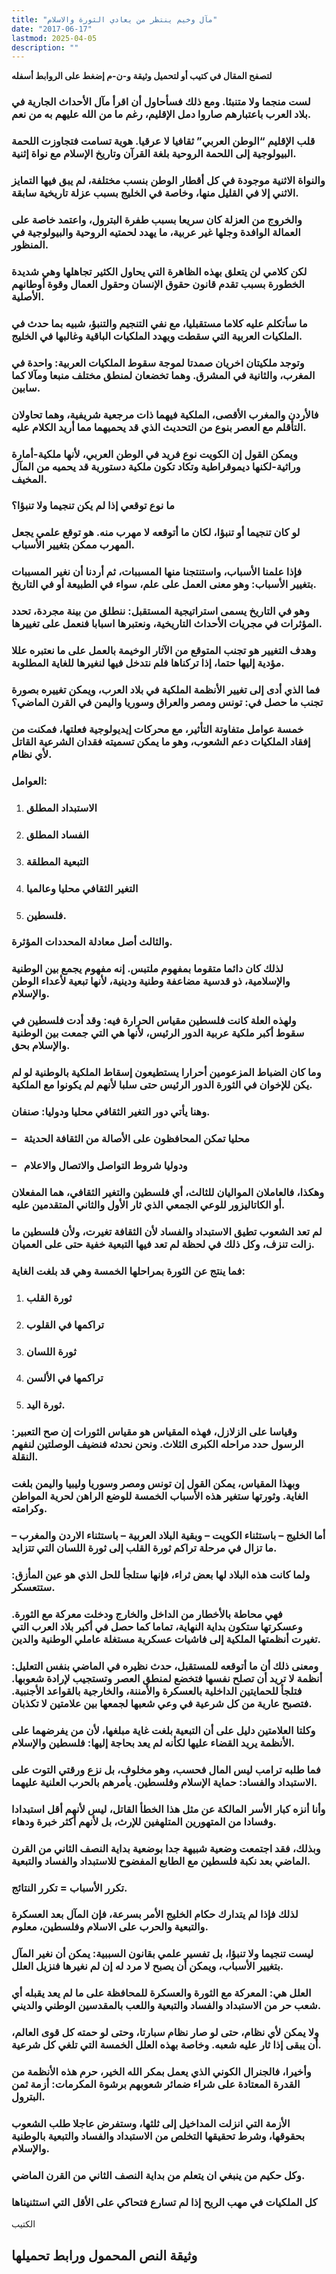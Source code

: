 ```yaml
---
title: "مآل وخيم ينتظر من يعادي الثورة والاسلام"
date: "2017-06-17"
lastmod: 2025-04-05
description: ""
---
```

**لتصفح المقال في كتيب أو لتحميل وثيقة و-ن-م إضغط على الروابط أسفله**

### لست منجما ولا متنبئا. ومع ذلك فسأحاول أن اقرأ مآل الأحداث الجارية في بلاد العرب باعتبارهم صاروا دمل الإقليم، رغم ما من الله عليهم به من نعم.

### قلب الإقليم “الوطن العربي” ثقافيا لا عرقيا. هوية تسامت فتجاوزت اللحمة البيولوجية إلى اللحمة الروحية بلغة القرآن وتاريخ الإسلام مع نواة إثنية.

### والنواة الاثنية موجودة في كل أقطار الوطن بنسب مختلفة، لم يبق فيها التمايز الاثني إلا في القليل منها، وخاصة في الخليج بسبب عزلة تاريخية سابقة.

### والخروج من العزلة كان سريعا بسبب طفرة البترول، واعتمد خاصة على العمالة الوافدة وجلها غير عربية، ما يهدد لحمتيه الروحية والبيولوجية في المنظور.

### لكن كلامي لن يتعلق بهذه الظاهرة التي يحاول الكثير تجاهلها وهي شديدة الخطورة بسبب تقدم قانون حقوق الإنسان وحقول العمال وقوة أوطانهم الأصلية.

### ما سأتكلم عليه كلاما مستقبليا، مع نفي التنجيم والتنبؤ، شبيه بما حدث في الملكيات العربية التي سقطت ويهدد الملكيات الباقية وغالبها في الخليج.

### وتوجد ملكيتان اخريان صمدتا لموجة سقوط الملكيات العربية: واحدة في المغرب، والثانية في المشرق. وهما تخضعان لمنطق مختلف منبعا ومآلا كما سابين.

### فالأردن والمغرب الأقصى، الملكية فيهما ذات مرجعية شريفية، وهما تحاولان التأقلم مع العصر بنوع من التحديث الذي قد يحميهما مما أريد الكلام عليه.

### ويمكن القول إن الكويت نوع فريد في الوطن العربي، لأنها ملكية-أمارة وراثية-لكنها ديموقراطية وتكاد تكون ملكية دستورية قد يحميه من المآل المخيف.

### ما نوع توقعي إذا لم يكن تنجيما ولا تنبؤا؟

### لو كان تنجيما أو تنبؤا، لكان ما أتوقعه لا مهرب منه. هو توقع علمي يجعل المهرب ممكن بتغيير الأسباب.

### فإذا علمنا الأسباب، واستنتجنا منها المسببات، ثم أردنا أن نغير المسببات بتغيير الأسباب: وهو معنى العمل على علم، سواء في الطبيعة أو في التاريخ.

### وهو في التاريخ يسمى استراتيجية المستقبل: ننطلق من بينة مجردة، تحدد المؤثرات في مجريات الأحداث التاريخية، ونعتبرها اسبابا فنعمل على تغييرها.

### وهدف التغيير هو تجنب المتوقع من الآثار الوخيمة بالعمل على ما نعتبره عللا مؤدية إليها حتما، إذا تركناها فلم نتدخل فيها لنغيرها للغاية المطلوبة.

### فما الذي أدى إلى تغيير الأنظمة الملكية في بلاد العرب، ويمكن تغييره بصورة تجنب ما حصل في: تونس ومصر والعراق وسوريا واليمن في القرن الماضي؟

### خمسة عوامل متفاوتة التأثير، مع محركات إيديولوجية فعلتها، فمكنت من إفقاد الملكيات دعم الشعوب، وهو ما يمكن تسميته فقدان الشرعية القاتل لأي نظام.

### العوامل:

1. ### الاستبداد المطلق
2. ### الفساد المطلق
3. ### التبعية المطلقة
4. ### التغير الثقافي محليا وعالميا
5. ### فلسطين.

### والثالث أصل معادلة المحددات المؤثرة.

### لذلك كان دائما متقوما بمفهوم ملتبس. إنه مفهوم يجمع بين الوطنية والإسلامية، ذو قدسية مضاعفة وطنية ودينية، لأنها تبعية لأعداء الوطن والإسلام.

### ولهذه العلة كانت فلسطين مقياس الحرارة فيه: وقد أدت فلسطين في سقوط أكبر ملكية عربية الدور الرئيس، لأنها هي التي جمعت بين الوطنية والإسلام بحق.

### وما كان الضباط المزعومين أحرارا يستطيعون إسقاط الملكية بالوطنية لو لم يكن للإخوان في الثورة الدور الرئيس حتى سلبا لأنهم لم يكونوا مع الملكية.

### وهنا يأتي دور التغير الثقافي محليا ودوليا: صنفان.

### –   محليا تمكن المحافظون على الأصالة من الثقافة الحديثة

### –   ودوليا شروط التواصل والاتصال والاعلام

### وهكذا، فالعاملان المواليان للثالث، أي فلسطين والتغير الثقافي، هما المفعلان أو الكاتاليزور للوعي الجمعي الذي ثار الأول والثاني المتقدمين عليه.

### لم تعد الشعوب تطيق الاستبداد والفساد لأن الثقافة تغيرت، ولأن فلسطين ما زالت تنزف، وكل ذلك في لحظة لم تعد فيها التبعية خفية حتى على العميان.

### فما ينتج عن الثورة بمراحلها الخمسة وهي قد بلغت الغاية:

1. ### ثورة القلب
2. ### تراكمها في القلوب
3. ### ثورة اللسان
4. ### تراكمها في الألسن
5. ### ثورة اليد.

### وقياسا على الزلازل، فهذه المقياس هو مقياس الثورات إن صح التعبير: الرسول حدد مراحله الكبرى الثلاث. ونحن نحدثه فنضيف الوصلتين لنفهم النقلة.

### وبهذا المقياس، يمكن القول إن تونس ومصر وسوريا وليبيا واليمن بلغت الغاية. وثورتها ستغير هذه الأسباب الخمسة للوضع الراهن لحرية المواطن وكرامته.

### أما الخليج – باستثناء الكويت – وبقية البلاد العربية – باستثناء الاردن والمغرب – ما تزال في مرحلة تراكم ثورة القلب إلى ثورة اللسان التي تتزايد.

### ولما كانت هذه البلاد لها بعض ثراء، فإنها ستلجأ للحل الذي هو عين المأزق: ستتعسكر.

### فهي محاطة بالأخطار من الداخل والخارج ودخلت معركة مع الثورة. وعسكرتها ستكون بداية النهاية، تماما كما حصل في أكبر بلاد العرب التي تغيرت أنظمتها الملكية إلى فاشيات عسكرية مستغلة عاملي الوطنية والدين.

### ومعنى ذلك أن ما أتوقعه للمستقبل، حدث نظيره في الماضي بنفس التعليل: أنظمة لا تريد أن تصلح نفسها فتخضع لمنطق العصر وتستجيب لإرادة شعوبها. فتلجأ للحمايتين الداخلية بالعسكرة والأمننة، والخارجية بالقواعد الأجنبية. فتصبح عارية من كل شرعية في وعي شعبها لجمعها بين علامتين لا تكذبان.

### وكلتا العلامتين دليل على أن التبعية بلغت غاية مبلغها، لأن من يفرضهما على الأنظمة يريد القضاء عليها لكأنه لم يعد بحاجة إليها: فلسطين والإسلام.

### فما طلبه ترامب ليس المال فحسب، وهو مخلوف، بل نزع ورقتي التوت على الاستبداد والفساد: حماية الإسلام وفلسطين. يأمرهم بالحرب العلنية عليهما.

### وأنا أنزه كبار الأسر المالكة عن مثل هذا الخطأ القاتل، ليس لأنهم أقل استبدادا وفسادا من المتهورين المتلهفين للإرث، بل لأنهم أكثر خبرة ودهاء.

### وبذلك، فقد اجتمعت وضعية شبيهة جدا بوضعية بداية النصف الثاني من القرن الماضي بعد نكبة فلسطين مع الطابع المفضوح للاستبداد والفساد والتبعية.

### تكرر الأسباب = تكرر النتائج.

### لذلك فإذا لم يتدارك حكام الخليج الأمر بسرعة، فإن المآل بعد العسكرة والتبعية والحرب على الاسلام وفلسطين، معلوم.

### ليست تنجيما ولا تنبؤا، بل تفسير علمي بقانون السببية: يمكن أن نغير المآل بتغيير الأسباب، ويمكن أن يصبح لا مرد له إن لم نغيرها فنزيل العلل.

### العلل هي: المعركة مع الثورة والعسكرة للمحافظة على ما لم يعد يقبله أي شعب حر من الاستبداد والفساد والتبعية واللعب بالمقدسين الوطني والديني.

### ولا يمكن لأي نظام، حتى لو صار نظام سبارتا، وحتى لو حمته كل قوى العالم، أن يبقى إذا ثار عليه شعبه. وخاصة بهذه العلل الخمسة التي تلغي كل شرعية.

### وأخيرا، فالجنرال الكوني الذي يعمل بمكر الله الخير، حرم هذه الأنظمة من القدرة المعتادة على شراء ضمائر شعوبهم برشوة المكرمات: أزمة ثمن البترول.

### الأزمة التي انزلت المداخيل إلى ثلثها، وستفرض عاجلا طلب الشعوب بحقوقها، وشرط تحقيقها التخلص من الاستبداد والفساد والتبعية بالوطنية والإسلام.

### وكل حكيم من ينبغي ان يتعلم من بداية النصف الثاني من القرن الماضي.

### كل الملكيات في مهب الريح إذا لم تسارع فتحاكي على الأقل التي استثنيناها

الكتيب

## وثيقة النص المحمول ورابط تحميلها

###

